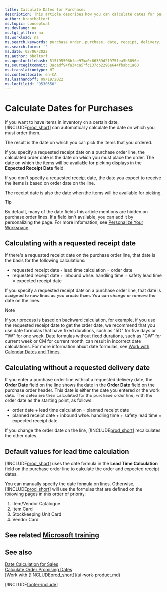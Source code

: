 ```yaml
---
title: Calculate Dates for Purchases
description: This article describes how you can calculate dates for purchases.
author: brentholtorf
ms.topic: conceptual
ms.devlang: na
ms.tgt_pltfrm: na
ms.workload: na
ms.search.keywords: purchase order, purchase, date, receipt, delivery, lead time
ms.search.forms: ''
ms.date: 02/06/2022
ms.author: bholtorf
ms.openlocfilehash: 515f95506bfae97ba0c66389d219751ea5b6896e
ms.sourcegitcommit: 3acadf94fa34ca57fc137cb2296e644fbabc1a60
ms.translationtype: HT
ms.contentlocale: en-CA
ms.lasthandoff: 09/19/2022
ms.locfileid: "9530550"
---
```

# <a name="calculate-dates-for-purchases"></a>Calculate Dates for Purchases

If you want to have items in inventory on a certain date, [!INCLUDE[prod_short](includes/prod_short.md)] can automatically calculate the date on which you must order them. 

The result is the date on which you can pick the items that you ordered.  

If you specify a requested receipt date on a purchase order line, the calculated order date is the date on which you must place the order. The date on which the items will be available for picking displays in the **Expected Receipt Date** field.  

If you don't specify a requested receipt date, the date you expect to receive the items is based on order date on the line. 

The receipt date is also the date when the items will be available for picking.  

> [!TIP]
> By default, many of the date fields this article mentions are hidden on purchase order lines. If a field isn't available, you can add it by personalizing the page. For more information, see [Personalize Your Workspace](ui-personalization-user.md).

## <a name="calculating-with-a-requested-receipt-date"></a>Calculating with a requested receipt date

If there's a requested receipt date on the purchase order line, that date is the basis for the following calculations:  

- requested receipt date - lead time calculation = order date  
- requested receipt date + inbound whse. handling time + safety lead time = expected receipt date  

If you specify a requested receipt date on a purchase order line, that date is assigned to new lines as you create them. You can change or remove the date on the lines.  

> [!NOTE]
> If your process is based on backward calculation, for example, if you use the requested receipt date to get the order date, we recommend that you use date formulas that have fixed durations, such as "5D" for five days or "1W" for one week. Date formulas without fixed durations, such as "CW" for current week or CM for current month, can result in incorrect date calculations. For more information about date formulas, see [Work with Calendar Dates and Times](ui-enter-date-ranges.md).

## <a name="calculating-without-a-requested-delivery-date"></a>Calculating without a requested delivery date

If you enter a purchase order line without a requested delivery date, the **Order Date** field on the line shows the date in the **Order Date** field on the purchase order header. This date is either the date you entered or the work date. The dates are then calculated for the purchase order line, with the order date as the starting point, as follows:  

- order date + lead time calculation = planned receipt date  
- planned receipt date + inbound whse. handling time + safety lead time = expected receipt date  

If you change the order date on the line, [!INCLUDE[prod_short](includes/prod_short.md)] recalculates the other dates.  

## <a name="default-values-for-lead-time-calculation"></a>Default values for lead time calculation

[!INCLUDE[prod_short](includes/prod_short.md)] uses the date formula in the **Lead Time Calculation** field on the purchase order line to calculate the order and expected receipt dates.  

You can manually specify the date formula on lines. Otherwise, [!INCLUDE[prod_short](includes/prod_short.md)] will use the formulas that are defined on the following pages in this order of priority:

1. Item/Vendor Catalogue
2. Item Card
3. Stockkeeping Unit Card
4. Vendor Card

## <a name="see-related-microsoft-training"></a>See related [Microsoft training](/training/modules/estimate-receipt-dates-dynamics-365-business-central/)

## <a name="see-also"></a>See also 

[Date Calculation for Sales](sales-date-calculation-for-sales.md)  
[Calculate Order Promising Dates](sales-how-to-calculate-order-promising-dates.md)  
[Work with [!INCLUDE[prod_short](includes/prod_short.md)]](ui-work-product.md)  


[!INCLUDE[footer-include](includes/footer-banner.md)]
